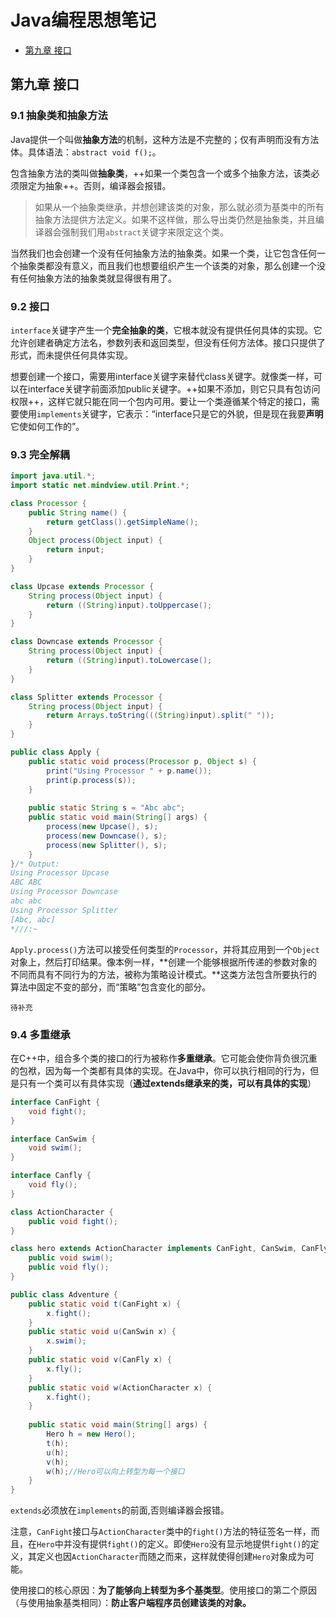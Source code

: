 # Java编程思想笔记

- [第九章 接口](#第九章-接口)

## 第九章 接口

### 9.1 抽象类和抽象方法

Java提供一个叫做**抽象方法**的机制，这种方法是不完整的；仅有声明而没有方法体。具体语法：`abstract void f();`。

包含抽象方法的类叫做**抽象类**，++如果一个类包含一个或多个抽象方法，该类必须限定为抽象++。否则，编译器会报错。

> 如果从一个抽象类继承，并想创建该类的对象，那么就必须为基类中的所有抽象方法提供方法定义。如果不这样做，那么导出类仍然是抽象类，并且编译器会强制我们用`abstract`关键字来限定这个类。

当然我们也会创建一个没有任何抽象方法的抽象类。如果一个类，让它包含任何一个抽象类都没有意义，而且我们也想要组织产生一个该类的对象，那么创建一个没有任何抽象方法的抽象类就显得很有用了。

### 9.2 接口

`interface`关键字产生一个**完全抽象的类**，它根本就没有提供任何具体的实现。它允许创建者确定方法名，参数列表和返回类型，但没有任何方法体。接口只提供了形式，而未提供任何具体实现。

想要创建一个接口，需要用interface关键字来替代class关键字。就像类一样，可以在interface关键字前面添加public关键字。++如果不添加，则它只具有包访问权限++，这样它就只能在同一个包内可用。要让一个类遵循某个特定的接口，需要使用`implements`关键字，它表示：“interface只是它的外貌，但是现在我要**声明**它使如何工作的”。

### 9.3 完全解耦

```java
import java.util.*;
import static net.mindview.util.Print.*;

class Processor {
    public String name() {
        return getClass().getSimpleName();
    }
    Object process(Object input) {
        return input;
    }
}

class Upcase extends Processor {
    String process(Object input) {
        return ((String)input).toUppercase();
    }
}

class Downcase extends Processor {
    String process(Object input) {
        return ((String)input).toLowercase();
    }
}

class Splitter extends Processor {
    String process(Object input) {
        return Arrays.toString(((String)input).split(" "));
    }
}

public class Apply {
    public static void process(Processor p, Object s) {
        print("Using Processor " + p.name());
        print(p.process(s));
    }
    
    public static String s = "Abc abc";
    public static void main(String[] args) {
        process(new Upcase(), s);
        process(new Downcase(), s);
        process(new Splitter(), s);
    }
}/* Output:
Using Processor Upcase
ABC ABC
Using Processor Downcase
abc abc
Using Processor Splitter
[Abc, abc]
*///:~
```
`Apply.process()`方法可以接受任何类型的`Processor`，并将其应用到一个`Object`对象上，然后打印结果。像本例一样，**创建一个能够根据所传递的参数对象的不同而具有不同行为的方法，被称为策略设计模式。**这类方法包含所要执行的算法中固定不变的部分，而“策略”包含变化的部分。

~~~
待补充
~~~

### 9.4 多重继承

在C++中，组合多个类的接口的行为被称作**多重继承**。它可能会使你背负很沉重的包袱，因为每一个类都有具体的实现。在Java中，你可以执行相同的行为，但是只有一个类可以有具体实现（**通过extends继承来的类，可以有具体的实现**）
```java
interface CanFight {
    void fight();
}

interface CanSwim {
    void swim();
}

interface Canfly {
    void fly();
}

class ActionCharacter {
    public void fight();
}

class hero extends ActionCharacter implements CanFight, CanSwim, CanFly {
    public void swim();
    public void fly();
}

public class Adventure {
    public static void t(CanFight x) {
        x.fight();
    }
    public static void u(CanSwin x) {
        x.swim();
    }
    public static void v(CanFly x) {
        x.fly();
    }
    public static void w(ActionCharacter x) {
        x.fight();
    }
    
    public static void main(String[] args) {
        Hero h = new Hero();
        t(h);
        u(h);
        v(h);
        w(h);//Hero可以向上转型为每一个接口
    }
}
```
`extends`必须放在`implements`的前面,否则编译器会报错。

注意，`CanFight`接口与`ActionCharacter`类中的`fight()`方法的特征签名一样，而且，在`Hero`中并没有提供`fight()`的定义。即使`Hero`没有显示地提供`fight()`的定义，其定义也因`ActionCharacter`而随之而来，这样就使得创建`Hero`对象成为可能。

使用接口的核心原因：**为了能够向上转型为多个基类型**。使用接口的第二个原因（与使用抽象基类相同）：**防止客户端程序员创建该类的对象。**